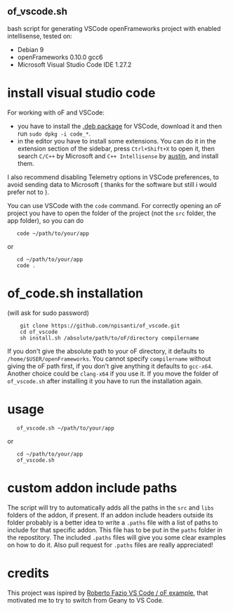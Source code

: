 ## of_vscode.sh

bash script for generating VSCode openFrameworks project with enabled intellisense, tested on:
- Debian 9
- openFrameworks 0.10.0 gcc6
- Microsoft Visual Studio Code IDE 1.27.2

# install visual studio code
For working with oF and VSCode:
- you have to install the [.deb package](https://code.visualstudio.com/docs/?dv=linux64_deb) for VSCode, download it and then run `sudo dpkg -i code_*`.
- in the editor you have to install some extensions. You can do it in the extension section of the sidebar, press `Ctrl+Shift+X` to open it, then search `C/C++` by Microsoft and `C++ Intellisense` by [austin](https://github.com/austin-----/code-gnu-global), and install them.

I also recommend disabling Telemetry options in VSCode preferences, to avoid sending data to Microsoft ( thanks for the software but still i would prefer not to ). 

You can use VSCode with the `code` command. For correctly opening an oF project you have to open the folder of the project (not the `src` folder, the app folder), so you can do
```console
   code ~/path/to/your/app
```
or
```console
   cd ~/path/to/your/app
   code .
```

# of_code.sh installation
(will ask for sudo password)
```console
    git clone https://github.com/npisanti/of_vscode.git
    cd of_vscode
    sh install.sh /absolute/path/to/oF/directory compilername
```
If you don't give the absolute path to your oF directory, it defaults to `/home/$USER/openFrameworks`. You cannot specify `compilername` without giving the oF path first, if you don't give anything it defaults to `gcc-x64`. Another choice could be `clang-x64` if you use it. If you move the folder of `of_vscode.sh` after installing it you have to run the installation again.


# usage
```console
   of_vscode.sh ~/path/to/your/app
```
or
```console
   cd ~/path/to/your/app
   of_vscode.sh
```

# custom addon include paths
The script will try to automatically adds all the paths in the `src` and `libs` folders of the addon, if present.
If an addon include headers outside its folder probably is a better idea to write a `.paths` file with a list of paths to include for that specific addon. This file has to be put in the `paths` folder in the repostitory. The included `.paths` files will give you some clear examples on how to do it. Also pull request for `.paths` files are really appreciated! 

# credits 
This project was ispired by [Roberto Fazio VS Code / oF example](https://github.com/robertofazio/openFrameworks_VisualStudioCode_Example), that motivated me to try to switch from Geany to VS Code.